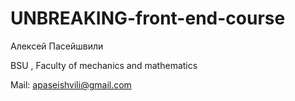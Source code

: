 # UNBREAKING-front-end-course

Алексей Пасейшвили

BSU , Faculty of mechanics and mathematics

Mail: apaseishvili@gmail.com
